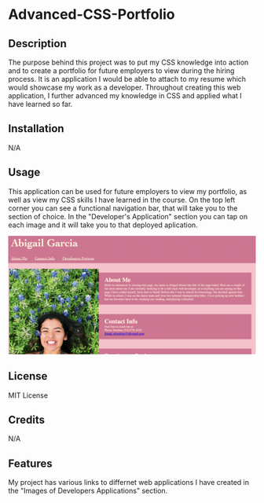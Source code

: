 # Advanced-CSS-Portfolio

## Description

The purpose behind this project was to put my CSS knowledge into action and to create a portfolio for future employers to view during the hiring process. It is an application I would be able to attach to my resume which would showcase my work as a developer. Throughout creating this web application, I further advanced my knowledge in CSS and applied what I have learned so far.

## Installation

N/A

## Usage

This application can be used for future employers to view my portfolio, as well as view my CSS skills I have learned in the course. On the top left corner you can see a functional navigation bar, that will take you to the section of choice. In the "Developer's Application" section you can tap on each image and it will take you to that deployed aplication. 

![alt text](images/Screen%20Shot%202023-02-16%20at%204.54.52%20PM.png)

## License

MIT License

## Credits 

N/A

## Features

My project has various links to differnet web applications I have created in the "Images of Developers Applications" section. 
